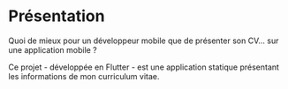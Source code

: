 # Présentation

Quoi de mieux pour un développeur mobile que de présenter son CV... sur une application mobile ?

Ce projet - développée en Flutter - est une application statique présentant les informations de mon curriculum vitae. 

